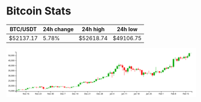 # Bitcoin Stats

BTC/USDT|24h change|24h high|24h low|
|---|---|---|---|
|$52137.17|5.78%|$52618.74|$49106.75|

<img src="./chart.svg">
